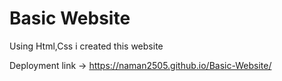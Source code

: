 # Basic Website
Using Html,Css i created this website

Deployment link -> https://naman2505.github.io/Basic-Website/
